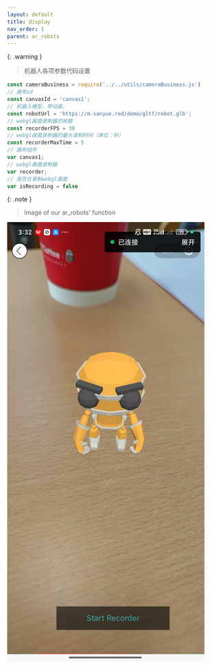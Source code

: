 ```yaml
---
layout: default
title: display
nav_order: 1
parent: ar_robots
---
```

{: .warning }
> 机器人各项参数代码设置

```js
const cameraBusiness = require('../../utils/cameraBusiness.js')
// 画布id
const canvasId = 'canvas1';
// 机器人模型，带动画。
const robotUrl = 'https://m.sanyue.red/demo/gltf/robot.glb';
// webgl画面录制器的帧数
const recorderFPS = 30
// webgl画面录制器的最长录制时间（单位：秒）
const recorderMaxTime = 5
// 画布组件
var canvas1;
// webgl画面录制器
var recorder;
// 是否在录制webgl画面
var isRecording = false
```


{: .note }
> Image of our ar_robots' function

![our image of our robots](../../assets/ar_robots.jpg)


